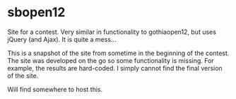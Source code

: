 sbopen12
========


Site for a contest. Very similar in functionality to gothiaopen12, but uses jQuery (and Ajax). It is quite a mess...

This is a snapshot of the site from sometime in the beginning of the contest. The site was developed on the go so some functionality is missing. For example, the results are hard-coded. I simply cannot find the final version of the site.

Will find somewhere to host this.

